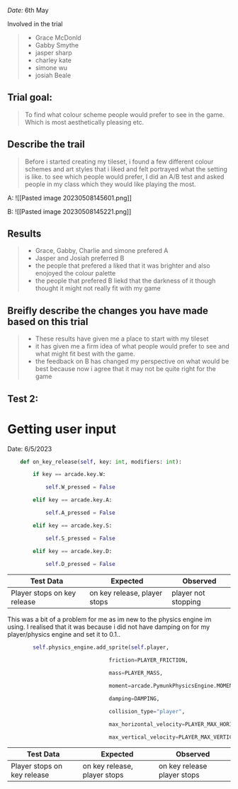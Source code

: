_Date:_ 6th May

Involved in the trial
>- Grace McDonld
>- Gabby Smythe
>- jasper sharp
>- charley kate
>- simone wu
>- josiah Beale

## Trial goal:
> To find what colour scheme people would prefer to see in the game. Which is most aesthetically pleasing etc.


## Describe the trail
>Before i started creating my tileset, i found a few different colour schemes and art styles that i liked and felt portrayed what the setting is like. to see which people would prefer, I did an A/B test and asked people in my class which they would like playing the most.



A:
![[Pasted image 20230508145601.png]]

B:
![[Pasted image 20230508145221.png]]


## Results
> - Grace, Gabby, Charlie and simone prefered A
> - Jasper and Josiah preferred B
> - the people that prefered a liked that it was brighter and also enojoyed the colour palette
> - the people that prefered B liekd that the darkness of it though thought it might not really fit with my game
>
## Breifly describe the changes you have made based on this trial
> - These results have given me a place to start with my tileset 
> - it has given me a firm idea of what people would prefer to see and what might fit best with the game.
> - the feedback on B has changed my perspective on what would be best because now i agree that it may not be quite right for the game

## Test 2:
# Getting user input

Date: 6/5/2023

```python
    def on_key_release(self, key: int, modifiers: int):

        if key == arcade.key.W:

            self.W_pressed = False

        elif key == arcade.key.A:

            self.A_pressed = False

        elif key == arcade.key.S:

            self.S_pressed = False

        elif key == arcade.key.D:

            self.D_pressed = False
```

| Test Data                    | Expected                        | Observed                       |
| ---------------------------- | ------------------------------- | ------------------------------ |
| Player stops on key release    | on key release, player stops                         | player not stopping                       |

This was a bit of a problem for me as im new to the physics engine im using. I realised that it was because i did not have damping on for my player/physics engine and set it to 0.1..

```python
        self.physics_engine.add_sprite(self.player,

                                friction=PLAYER_FRICTION,

                                mass=PLAYER_MASS,

                                moment=arcade.PymunkPhysicsEngine.MOMENT_INF,

                                damping=DAMPING,

                                collision_type="player",

                                max_horizontal_velocity=PLAYER_MAX_HORIZONTAL_SPEED,

                                max_vertical_velocity=PLAYER_MAX_VERTICAL_SPEED)
```

| Test Data                    | Expected                        | Observed                       |
| ---------------------------- | ------------------------------- | ------------------------------ |
| Player stops on key release  | on key release, player stops    | on key release player stops    |